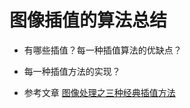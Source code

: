 # 图像插值的算法总结

* 有哪些插值？每一种插值算法的优缺点？
* 每一种插值方法的实现？



* 参考文章
  [图像处理之三种经典插值方法](https://blog.csdn.net/weixin_39831283/article/details/108326366)